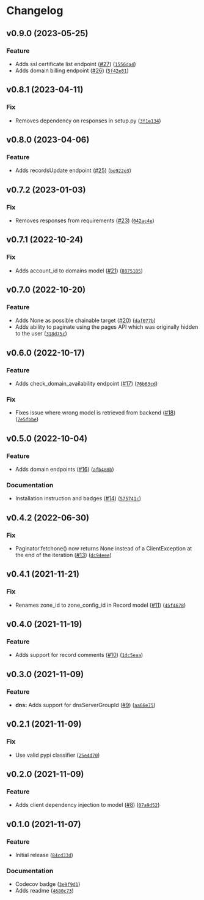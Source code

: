 # Changelog

<!--next-version-placeholder-->

## v0.9.0 (2023-05-25)
### Feature
* Adds ssl certificate list endpoint ([#27](https://github.com/cancom/python-hostingde/issues/27)) ([`1556da4`](https://github.com/cancom/python-hostingde/commit/1556da4ebe06c63751482a489a0297ae036e7509))
* Adds domain billing endpoint ([#26](https://github.com/cancom/python-hostingde/issues/26)) ([`5f42e81`](https://github.com/cancom/python-hostingde/commit/5f42e81e0b4a0210f516667bab4c70d2c57a2368))

## v0.8.1 (2023-04-11)
### Fix
* Removes dependency on responses in setup.py ([`3f1e134`](https://github.com/cancom/python-hostingde/commit/3f1e134deae1423b0c27a5e01d7eaa9a91f9d2b4))

## v0.8.0 (2023-04-06)
### Feature
* Adds recordsUpdate endpoint ([#25](https://github.com/cancom/python-hostingde/issues/25)) ([`be922e3`](https://github.com/cancom/python-hostingde/commit/be922e3c82a5d1f72a0338aaa33aef32ce38cf0e))

## v0.7.2 (2023-01-03)
### Fix
* Removes responses from requirements ([#23](https://github.com/cancom/python-hostingde/issues/23)) ([`042ac4e`](https://github.com/cancom/python-hostingde/commit/042ac4e19abf0e254dd45b651bc19f6ca60a33ac))

## v0.7.1 (2022-10-24)
### Fix
* Adds account_id to domains model ([#21](https://github.com/cancom/python-hostingde/issues/21)) ([`8875185`](https://github.com/cancom/python-hostingde/commit/8875185ba06ef6930e951f061221e06e801e0ee1))

## v0.7.0 (2022-10-20)
### Feature
* Adds None as possible chainable target ([#20](https://github.com/cancom/python-hostingde/issues/20)) ([`daf077b`](https://github.com/cancom/python-hostingde/commit/daf077b0cd9e470797dce63938686b3a090265a7))
* Adds ability to paginate using the pages API which was originally hidden to the user ([`318d75c`](https://github.com/cancom/python-hostingde/commit/318d75c9064e83f1bc6e473f5938e5942a0c23c5))

## v0.6.0 (2022-10-17)
### Feature
* Adds check_domain_availability endpoint ([#17](https://github.com/cancom/python-hostingde/issues/17)) ([`76b63cd`](https://github.com/cancom/python-hostingde/commit/76b63cd2fb8153e9eaaf20cc3b215bfeb28858fa))

### Fix
* Fixes issue where wrong model is retrieved from backend ([#18](https://github.com/cancom/python-hostingde/issues/18)) ([`7e5fbbe`](https://github.com/cancom/python-hostingde/commit/7e5fbbe589c8b000e740558aa82402d4bcefbbfe))

## v0.5.0 (2022-10-04)
### Feature
* Adds domain endpoints ([#16](https://github.com/cancom/python-hostingde/issues/16)) ([`afb488b`](https://github.com/cancom/python-hostingde/commit/afb488b076e9c6bb8710e95045aee96d9f641738))

### Documentation
* Installation instruction and badges ([#14](https://github.com/cancom/python-hostingde/issues/14)) ([`575741c`](https://github.com/cancom/python-hostingde/commit/575741c559387478383aa1fa04a0db973ee55fb7))

## v0.4.2 (2022-06-30)
### Fix
* Paginator.fetchone() now returns None instead of a ClientException at the end of the iteration ([#13](https://github.com/cancom/python-hostingde/issues/13)) ([`dc94eee`](https://github.com/cancom/python-hostingde/commit/dc94eee54e765682f87ac631d7ae787253dab19a))

## v0.4.1 (2021-11-21)
### Fix
* Renames zone_id to zone_config_id in Record model ([#11](https://github.com/cancom/python-hostingde/issues/11)) ([`45f4678`](https://github.com/cancom/python-hostingde/commit/45f46781b3070041252cc420552140181f08e784))

## v0.4.0 (2021-11-19)
### Feature
* Adds support for record comments ([#10](https://github.com/cancom/python-hostingde/issues/10)) ([`1dc5eaa`](https://github.com/cancom/python-hostingde/commit/1dc5eaa73b387760c90396b63e187e3f54f880cf))

## v0.3.0 (2021-11-09)
### Feature
* **dns:** Adds support for dnsServerGroupId ([#9](https://github.com/cancom/python-hostingde/issues/9)) ([`aa66e75`](https://github.com/cancom/python-hostingde/commit/aa66e7526bd17c5a13f76780b8f5ff81c89332a6))

## v0.2.1 (2021-11-09)
### Fix
* Use valid pypi classifier ([`25e4d70`](https://github.com/cancom/python-hostingde/commit/25e4d708c6a9eed7b347a53b65b1f80cf7cb8548))

## v0.2.0 (2021-11-09)
### Feature
* Adds client dependency injection to model ([#8](https://github.com/cancom/python-hostingde/issues/8)) ([`07a9d52`](https://github.com/cancom/python-hostingde/commit/07a9d525d6adfa6490a31794adabd20eeafc2a19))

## v0.1.0 (2021-11-07)
### Feature
* Initial release ([`84cd33d`](https://github.com/becelot/python-hostingde/commit/84cd33d3ae0303ae5078c98f1b971c6705462edf))

### Documentation
* Codecov badge ([`3e9f9d1`](https://github.com/becelot/python-hostingde/commit/3e9f9d16389e110b67bc6e64bac80a55bfdd3160))
* Adds readme ([`4680c73`](https://github.com/becelot/python-hostingde/commit/4680c7310a9c67e1005e5a2a8ff64a4c2cb1cca7))
